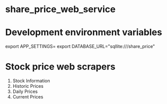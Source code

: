 # share_price_web_service

# Development environment variables
export APP_SETTINGS=
export DATABASE_URL="sqllite:///share_price"

# Stock price web scrapers
1. Stock Information
2. Historic Prices
3. Daily Prices
4. Current Prices
